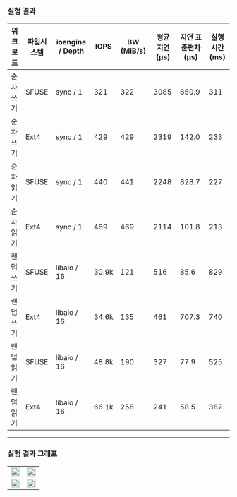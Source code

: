 ### 실험 결과

| 워크로드  | 파일시스템 | ioengine / Depth | IOPS  | BW (MiB/s) | 평균 지연 (µs) | 지연 표준편차 (µs) | 실행 시간 (ms) |
| ----- | ----- | ---------------- | ----- | ---------- | ---------- | ------------ | ---------- |
| 순차 쓰기 | SFUSE | sync / 1         | 321   | 322        | 3085       | 650.9        | 311        |
| 순차 쓰기 | Ext4  | sync / 1         | 429   | 429        | 2319       | 142.0        | 233        |
| 순차 읽기 | SFUSE | sync / 1         | 440   | 441        | 2248       | 828.7        | 227        |
| 순차 읽기 | Ext4  | sync / 1         | 469   | 469        | 2114       | 101.8        | 213        |
| 랜덤 쓰기 | SFUSE | libaio / 16      | 30.9k | 121        | 516        | 85.6         | 829        |
| 랜덤 쓰기 | Ext4  | libaio / 16      | 34.6k | 135        | 461        | 707.3        | 740        |
| 랜덤 읽기 | SFUSE | libaio / 16      | 48.8k | 190        | 327        | 77.9         | 525        |
| 랜덤 읽기 | Ext4  | libaio / 16      | 66.1k | 258        | 241        | 58.5         | 387        |

---
### 실험 결과 그래프
<table style="width:100%; table-layout:fixed;">
  <tr>
    <td style="width:50%;">
      <img src="https://raw.githubusercontent.com/2daeeun/SFUSE/refs/heads/main/img/result_순차쓰기.png" style="width:100%; height:auto;">
    </td>
    <td style="width:50%;">
      <img src="https://raw.githubusercontent.com/2daeeun/SFUSE/refs/heads/main/img/result_순차읽기.png" style="width:100%; height:auto;">
    </td>
  </tr>
  <tr>
    <td style="width:50%;">
      <img src="https://raw.githubusercontent.com/2daeeun/SFUSE/refs/heads/main/img/result_랜덤쓰기.png" style="width:100%; height:auto;">
    </td>
    <td style="width:50%;">
      <img src="https://raw.githubusercontent.com/2daeeun/SFUSE/refs/heads/main/img/result_랜덤읽기.png" style="width:100%; height:auto;">
    </td>
  </tr>
</table>
